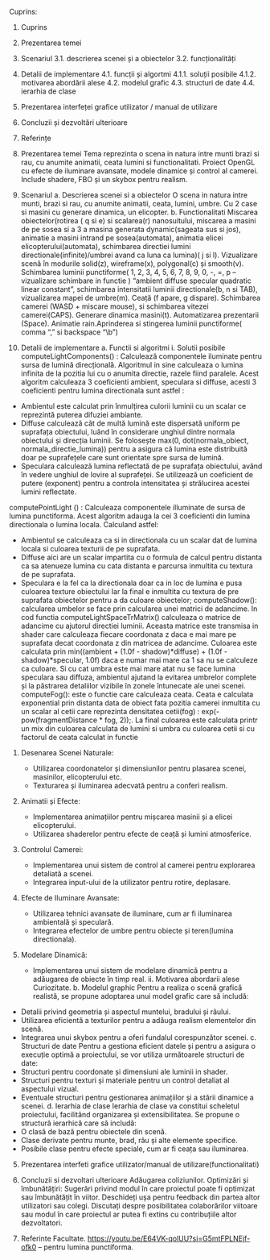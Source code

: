 Cuprins:
1. Cuprins
2. Prezentarea temei
3. Scenariul
    3.1. descrierea scenei și a obiectelor
    3.2. funcționalități
4. Detalii de implementare
    4.1. funcții și algortmi
           4.1.1. soluții posibile
           4.1.2. motivarea abordării alese
    4.2. modelul grafic
    4.3. structuri de date
    4.4. ierarhia de clase
5. Prezentarea interfeței grafice utilizator / manual de utilizare
6. Concluzii și dezvoltări ulterioare
7. Referințe

2.	Prezentarea temei
Tema reprezinta o scena in natura intre munti brazi si rau, cu anumite animatii, ceata lumini si functionalitati. Proiect OpenGL cu efecte de iluminare avansate, modele dinamice și control al camerei. Include shadere, FBO și un skybox pentru realism.
3.	Scenariul
a.	Descrierea scenei si a obiectelor
O scena in natura intre munti, brazi si rau, cu anumite animatii, ceata, lumini, umbre. Cu 2 case si masini cu generare dinamica, un elicopter.
b.	Functionalitati
Miscarea obiectelor(rotirea ( q si e) si scalarea(r) nanosuitului, miscarea a masini de pe sosea si a 3 a masina generata dynamic(sageata sus si jos), animatie a masini intrand pe sosea(automata), animatia elicei elicopterului(automata), schimbarea directiei lumini directionale(infinite)/umbrei avand ca luna ca lumina)( j si l). Vizualizare scenă în modurile solid(z), wireframe(x), polygonal(c) și smooth(v). Schimbarea luminii punctiforme( 1, 2, 3, 4, 5, 6, 7, 8, 9, 0, -, =, p – vizualizare schimbare in functie ) “ambient diffuse specular quadratic linear constant”, schimbarea intensitatii luminii directionale(b, n si TAB), vizualizarea mapei de umbre(m). Ceață (f apare, g dispare). Schimbarea camerei (WASD + miscare mouse), si schimbarea vitezei camerei(CAPS). Generare dinamica masini(t). Automatizarea prezentarii (Space). Animatie rain.Aprinderea si stingerea luminii punctiforme( comma “,” si backspace “\b”)
4.	Detalii de implementare
a.	Functii si algoritmi
i.	Solutii posibile
computeLightComponents() : Calculează componentele iluminate pentru sursa de lumină direcțională. Algoritmul in sine calculeaza o lumina infinita de la pozitia lui cu o anumita directie, razele fiind paralele. Acest algoritm calculeaza 3 coeficienti ambient, speculara si diffuse, acesti 3 coeficienti pentru lumina directionala sunt astfel :
-	Ambientul este calculat prin înmulțirea culorii luminii cu un scalar ce reprezintă puterea difuziei ambiante.
-	Diffuse calculează cât de multă lumină este dispersată uniform pe suprafața obiectului, luând în considerare unghiul dintre normala obiectului și direcția luminii. Se folosește max(0, dot(normala_obiect, normala_directie_lumina)) pentru a asigura că lumina este distribuită doar pe suprafețele care sunt orientate spre sursa de lumină.
-	Speculara calculează lumina reflectată de pe suprafața obiectului, având în vedere unghiul de lovire al suprafeței. Se utilizează un coeficient de putere (exponent) pentru a controla intensitatea și strălucirea acestei lumini reflectate.

computePointLight () : Calculeaza componentele illuminate de sursa de lumina punctiforma. Acest algoritm adauga la cei 3 coeficienti din lumina directionala o lumina locala. Calculand astfel:
-	Ambientul se calculeaza ca si in directionala cu un scalar dat de lumina locala si culoarea texturii de pe suprafata.
-	Diffuse aici are un scalar impartita cu o formula de calcul pentru distanta ca sa atenueze lumina cu cata distanta e parcursa inmultita cu textura de pe suprafata.
-	Speculara e la fel ca la directionala doar ca in loc de lumina e pusa culoarea texture obiectului
Iar la final e inmultita cu textura de pre suprafata obiectelor pentru a da culoare obiectelor;
	computeShadow(): calcularea umbelor se face prin calcularea unei matrici de adancime. In cod functia computeLightSpaceTrMatrix() calculeaza o matrice de adancime cu ajutorul directiei luminii. Aceasta matrice este transmisa in shader care calculeaza fiecare coordonata z daca e mai mare pe suprafata decat coordonata z din matricea de adancime.
Culoarea este calculata prin min((ambient + (1.0f - shadow)*diffuse) + (1.0f - shadow)*specular, 1.0f) daca e numar mai mare ca 1 sa nu se calculeze ca culoare. Si cu cat umbra este mai mare atat nu se face lumina speculara sau diffuza, ambientul ajutand la evitarea umbrelor complete și la păstrarea detaliilor vizibile în zonele întunecate ale unei scenei.
		computeFog(): este o functie care calculeaza ceata. Ceata e calculata exponential prin distanta data de obiect fata pozitia camerei inmultita cu un scalar al cetii care reprezinta densitatea cetii(fog) : exp(-pow(fragmentDistance * fog, 2));.
La final culoarea este calculata printr un mix din culoarea calculata de lumini si umbra cu culoarea cetii si cu factorul de ceata calculat in functie
1. Desenarea Scenei Naturale:
   - Utilizarea coordonatelor și dimensiunilor pentru plasarea scenei, masinilor, elicopterului etc.
   - Texturarea și iluminarea adecvată pentru a conferi realism.

2. Animatii și Efecte:
   - Implementarea animațiilor pentru mișcarea masinii și a elicei elicopterului.
   - Utilizarea shaderelor pentru efecte de ceață și lumini atmosferice.

3. Controlul Camerei:
   - Implementarea unui sistem de control al camerei pentru explorarea detaliată a scenei.
   - Integrarea input-ului de la utilizator pentru rotire, deplasare.

4. Efecte de Iluminare Avansate:
   - Utilizarea tehnici avansate de iluminare, cum ar fi iluminarea ambientală și speculară.
   - Integrarea efectelor de umbre pentru obiecte și teren(lumina directionala).

5. Modelare Dinamică:
   - Implementarea unui sistem de modelare dinamică pentru a adăugarea de obiecte în timp real.
ii.	Motivarea abordarii alese
Curiozitate.
b.	Modelul graphic
Pentru a realiza o scenă grafică realistă, se propune adoptarea unui model grafic care să includă:
- Detalii privind geometria și aspectul muntelui, bradului și râului.
- Utilizarea eficientă a texturilor pentru a adăuga realism elementelor din scenă.
- Integrarea unui skybox pentru a oferi fundalul corespunzător scenei.
c.	Structuri de date
Pentru a gestiona eficient datele și pentru a asigura o execuție optimă a proiectului, se vor utiliza următoarele structuri de date:
- Structuri pentru coordonate și dimensiuni ale luminii in shader.
- Structuri pentru texturi și materiale pentru un control detaliat al aspectului vizual.
- Eventuale structuri pentru gestionarea animațiilor și a stării dinamice a scenei.
d.	Ierarhia de clase
Ierarhia de clase va constitui scheletul proiectului, facilitând organizarea și extensibilitatea. Se propune o structură ierarhică care să includă:
- O clasă de bază pentru obiectele din scenă.
- Clase derivate pentru munte, brad, râu și alte elemente specifice.
- Posibile clase pentru efecte speciale, cum ar fi ceața sau iluminarea.
5.	Prezentarea interfeti grafice utilizator/manual de utilizare(functionalitati)
   
 
 
6.	Concluzii si dezvoltari ulterioare
Adăugarea coliziunilor.
Optimizări și îmbunătățiri: Sugerări privind modul în care proiectul poate fi optimizat sau îmbunătățit în viitor. Deschideți ușa pentru feedback din partea altor utilizatori sau colegi. Discutați despre posibilitatea colaborărilor viitoare sau modul în care proiectul ar putea fi extins cu contribuțiile altor dezvoltatori.
7.	Referinte
Facultate.
https://youtu.be/E64VK-qolUU?si=G5mtFPLNEjf-ofk0 – pentru lumina punctiforma.
